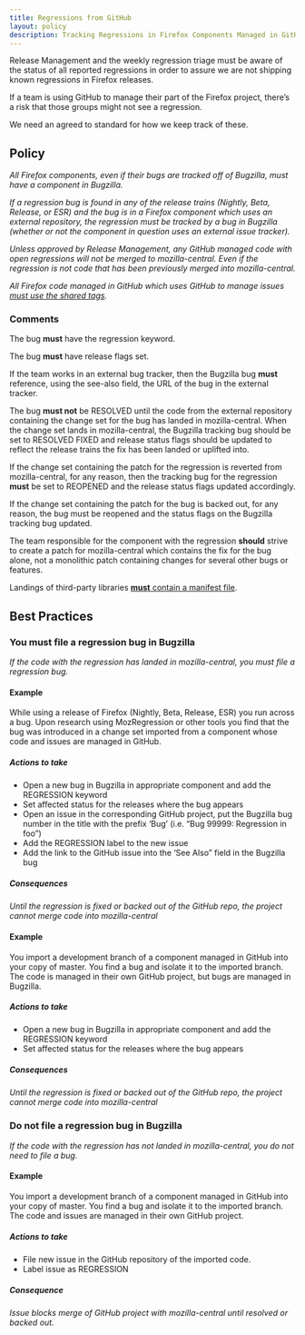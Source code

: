```yaml
---
title: Regressions from GitHub
layout: policy
description: Tracking Regressions in Firefox Components Managed in GitHub Projects
---
```


Release Management and the weekly regression triage must be aware of the status of all reported regressions in order to assure we are not shipping known regressions in Firefox releases.

If a team is using GitHub to manage their part of the Firefox project, there’s a risk that those groups might not see a regression.

We need an agreed to standard for how we keep track of these.

## Policy
*All Firefox components, even if their bugs are tracked off of Bugzilla, must have a component in Bugzilla.*

*If a regression bug is found in any of the release trains (Nightly, Beta, Release, or ESR) and the bug is in a Firefox component which uses an external repository, the regression must be tracked by a bug in Bugzilla (whether or not the component in question uses an external issue tracker).*

*Unless approved by Release Management, any GitHub managed code with open regressions will not be merged to mozilla-central. Even if the regression is not code that has been previously merged into mozilla-central.*

*All Firefox code managed in GitHub which uses GitHub to manage issues [must use the shared tags](https://mozilla.github.io/bmo-harmony/labels).*

### Comments

The bug **must** have the regression keyword.

The bug **must** have release flags set.

If the team works in an external bug tracker, then the Bugzilla bug **must** reference, using the see-also field, the URL of the bug in the external tracker.

The bug **must not** be RESOLVED until the code from the external repository containing the change set for the bug has landed in mozilla-central. When the change set lands in mozilla-central, the Bugzilla tracking bug should be set to RESOLVED FIXED and release status flags should be updated to reflect the release trains the fix has been landed or uplifted into.

If the change set containing the patch for the regression is reverted from mozilla-central, for any reason, then the tracking bug for the regression **must** be set to REOPENED and the release status flags updated accordingly.

If the change set containing the patch for the bug is backed out, for any reason, the bug must be reopened and the status flags on the Bugzilla tracking bug updated.

The team responsible for the component with the regression **should** strive to create a patch for mozilla-central which contains the fix for the bug alone, not a monolithic patch containing changes for several other bugs or features.

Landings of third-party libraries [**must** contain a manifest file](https://docs.google.com/document/d/12ihxPXBo9zBBaU_pBsPrc_wNHds4Upr-PwFfiSHrbu8).

## Best Practices
### You must file a regression bug in Bugzilla

*If the code with the regression has landed in mozilla-central, you must file a regression bug.*

#### Example

While using a release of Firefox (Nightly, Beta, Release, ESR) you run across a bug. Upon research using MozRegression or other tools you find that the bug was introduced in a change set imported from a component whose code and issues are managed in GitHub.

##### Actions to take
* Open a new bug in Bugzilla in appropriate component and add the REGRESSION keyword
* Set affected status for the releases where the bug appears
* Open an issue in the corresponding GitHub project, put the Bugzilla bug number in the title with the prefix ‘Bug’ (i.e. “Bug 99999: Regression in foo”)
* Add the REGRESSION label to the new issue
* Add the link to the GitHub issue into the ‘See Also” field in the Bugzilla bug

##### Consequences
*Until the regression is fixed or backed out of the GitHub repo, the project cannot merge code into mozilla-central*

#### Example
You import a development branch of a component managed in GitHub into your copy of master. You find a bug and isolate it to the imported branch. The code is managed in their own GitHub project, but bugs are managed in Bugzilla.

##### Actions to take
* Open a new bug in Bugzilla in appropriate component and add the REGRESSION keyword
* Set affected status for the releases where the bug appears

##### Consequences
*Until the regression is fixed or backed out of the GitHub repo, the project cannot merge code into mozilla-central*

### Do not file a regression bug in Bugzilla
*If the code with the regression has not landed in mozilla-central, you do not need to file a bug.*

#### Example

You import a development branch of a component managed in GitHub into your copy of master. You find a bug and isolate it to the imported branch. The code and issues are managed in their own GitHub project.

##### Actions to take
* File new issue in the GitHub repository of the imported code.
* Label issue as REGRESSION

##### Consequence
*Issue blocks merge of GitHub project with mozilla-central until resolved or backed out.*
